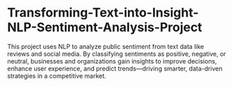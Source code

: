 # Transforming-Text-into-Insight-NLP-Sentiment-Analysis-Project
This project uses NLP to analyze public sentiment from text data like reviews and social media. By classifying sentiments as positive, negative, or neutral, businesses and organizations gain insights to improve decisions, enhance user experience, and predict trends—driving smarter, data-driven strategies in a competitive market.
